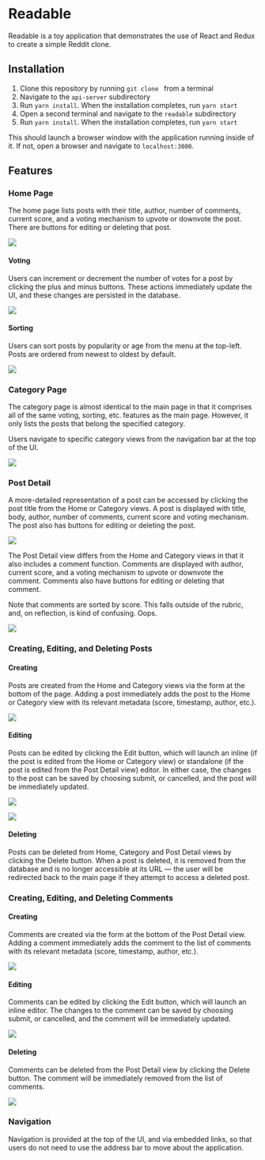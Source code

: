 # Readable

Readable is a toy application that demonstrates the use of React and Redux to 
create a simple Reddit clone.

## Installation

1. Clone this repository by running `git clone ` from a terminal
2. Navigate to the `api-server` subdirectory
3. Run `yarn install`. When the installation completes, run `yarn start`
4. Open a second terminal and navigate to the `readable` subdirectory
5. Run `yarn install`. When the installation completes, run `yarn start`

This should launch a browser window with the application running inside of 
it. If not, open a browser and navigate to `localhost:3000`.

## Features

### Home Page

The home page lists posts with their title, author, number of comments, current score, 
and a voting mechanism to upvote or downvote the post. There are buttons for editing or deleting that post.

![](screenshots/home.png)

#### Voting

Users can increment or decrement the number of votes for a post by clicking the plus and minus buttons. These actions immediately update the UI, and these changes are persisted in the database.

![](screenshots/voting.png)

#### Sorting

Users can sort posts by popularity or age from the menu at the top-left. Posts are ordered from newest to oldest 
by default.

![](screenshots/sorting.png)

### Category Page

The category page is almost identical to the main page in that it comprises all of the same voting, sorting, etc. features as the main page. However, it only lists the posts that belong the specified category.

Users navigate to specific category views from the navigation bar at the top of the UI.

![](screenshots/category.png)

### Post Detail

A more-detailed representation of a post can be accessed by clicking the post title from the Home or Category 
views. A post is displayed with title, body, author, number of comments, current score and voting mechanism. The post also has buttons for editing or deleting the post.

![](screenshots/post-detail.png)

The Post Detail view differs from the Home and Category views in that it also includes a comment function. Comments are displayed with author, current score, and a voting mechanism to upvote or downvote the comment. Comments also have buttons for editing or deleting that comment.

Note that comments are sorted by score. This falls outside of the rubric, and, on reflection, is kind of confusing. Oops.

![](screenshots/comments.png)

### Creating, Editing, and Deleting Posts

#### Creating

Posts are created from the Home and Category views via the form at the bottom of the page. Adding a post immediately 
adds the post to the Home or Category view with its relevant metadata (score, timestamp, author, etc.).

![](screenshots/new-post.png)

#### Editing

Posts can be edited by clicking the Edit button, which will launch an inline (if the post is edited from the Home or 
Category view) or standalone (if the post is edited from the Post Detail view) editor. In either case, the changes to the post can be saved by choosing submit, or cancelled, and the post will be immediately updated.

![](screenshots/editing-inline.png)

![](screenshots/editing-modal.png)

#### Deleting

Posts can be deleted from Home, Category and Post Detail views by clicking the Delete button. When a post is deleted, it is removed from the database and is no longer accessible at its URL — the user will be redirected back to the main page if they attempt to access a deleted post.

### Creating, Editing, and Deleting Comments

#### Creating

Comments are created via the form at the bottom of the Post Detail view. Adding a comment immediately 
adds the comment to the list of comments with its relevant metadata (score, timestamp, author, etc.).

![](screenshots/comment.png)

#### Editing

Comments can be edited by clicking the Edit button, which will launch an inline editor. The changes to the comment can be saved by choosing submit, or cancelled, and the comment will be immediately updated.

![](screenshots/editing-comment.png)

#### Deleting

Comments can be deleted from the Post Detail view by clicking the Delete button. The comment will be immediately removed from the list of comments.

![](screenshots/delete-comment.png)

### Navigation

Navigation is provided at the top of the UI, and via embedded links, so that users do not need to use the 
address bar to move about the application.